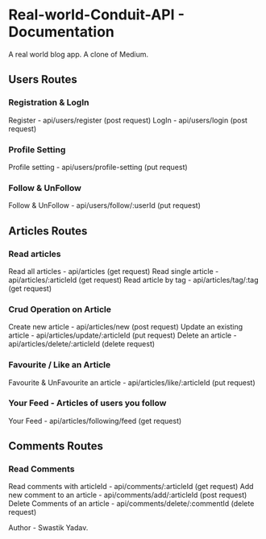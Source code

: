 # Real-world-Conduit-API - Documentation
A real world blog app. A clone of Medium. 

## Users Routes

### Registration & LogIn
Register - api/users/register (post request)
LogIn - api/users/login (post request)

### Profile Setting
Profile setting - api/users/profile-setting (put request)

### Follow & UnFollow
Follow & UnFollow - api/users/follow/:userId (put request)

## Articles Routes

### Read articles
Read all articles - api/articles (get request)
Read single article - api/articles/:articleId (get request)
Read article by tag - api/articles/tag/:tag (get request)

### Crud Operation on Article
Create new article - api/articles/new (post request)
Update an existing article - api/articles/update/:articleId (put request)
Delete an article - api/articles/delete/:articleId (delete request)

### Favourite / Like an Article
Favourite & UnFavourite an article - api/articles/like/:articleId (put request)

### Your Feed - Articles of users you follow
Your Feed - api/articles/following/feed (get request)

## Comments Routes

### Read Comments
Read comments with articleId - api/comments/:articleId (get request)
Add new comment to an article - api/comments/add/:articleId (post request)
Delete Comments of an article - api/comments/delete/:commentId (delete request)

Author - Swastik Yadav.